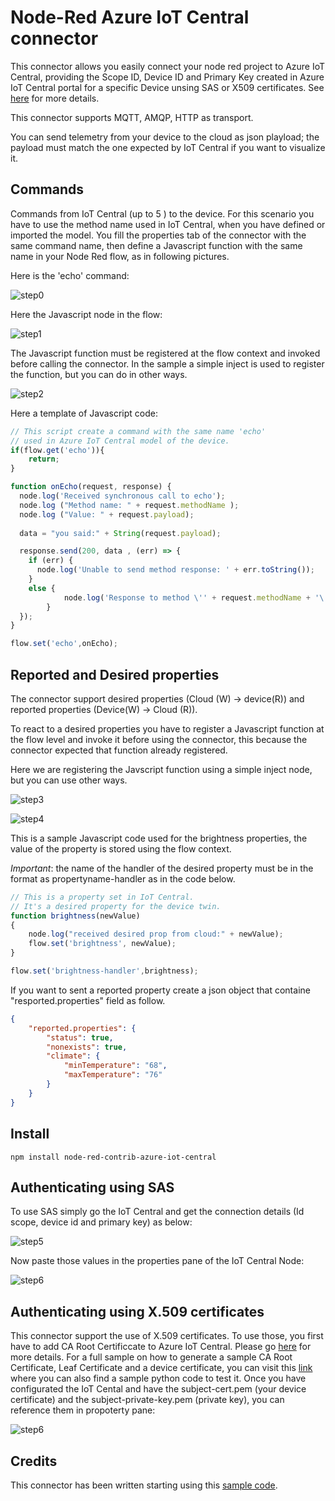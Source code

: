 # Node-Red Azure IoT Central connector 
This connector allows you easily connect your node red project to Azure IoT Central, providing the Scope ID, Device ID and Primary Key created in Azure IoT Central portal for a specific Device unsing SAS or X509 certificates. See [here][1] for more details.

This connector supports MQTT, AMQP, HTTP as transport. 

You can send telemetry from your device to the cloud as json playload; the payload must match the one expected by IoT Central if you want to visualize it.

## Commands

Commands from IoT Central (up to 5 ) to the device. For this scenario you have to use the method name used in IoT Central, when you have defined or imported the model. You fill the properties tab of the connector with the same command name, then define a Javascript function with the same name in your Node Red flow, as in following pictures.

Here is the 'echo' command:

![step0](https://github.com/pietrobr/node-red-contrib-azure-iot-central/blob/master/media/command-0.JPG?raw=true)

Here the Javascript node in the flow:

![step1](https://github.com/pietrobr/node-red-contrib-azure-iot-central/blob/master/media/command-1.JPG?raw=true)

The Javascript function must be registered at the flow context and invoked before calling the connector. In the sample a simple inject is used to register the function, but you can do in other ways. 

![step2](https://github.com/pietrobr/node-red-contrib-azure-iot-central/blob/master/media/command-2.JPG?raw=true)

Here a template of Javascript code:

```javascript
// This script create a command with the same name 'echo' 
// used in Azure IoT Central model of the device.
if(flow.get('echo')){
    return;   
}

function onEcho(request, response) {
  node.log('Received synchronous call to echo');
  node.log ("Method name: " + request.methodName );
  node.log ("Value: " + request.payload);
  
  data = "you said:" + String(request.payload);

  response.send(200, data , (err) => {
    if (err) {
      node.log('Unable to send method response: ' + err.toString());
    }
    else {
            node.log('Response to method \'' + request.methodName + '\' sent successfully... ' + data);
        }
  });
}

flow.set('echo',onEcho);

```

## Reported and Desired properties

The connector support desired properties (Cloud (W) -> device(R)) and reported properties (Device(W) -> Cloud (R)).

To react to a desired properties you have to register a Javascript function at the flow level and invoke it before using the connector, this because the connector expected that function already registered.

Here we are registering the Javscript function using a simple inject node, but you can use other ways.

![step3](https://github.com/pietrobr/node-red-contrib-azure-iot-central/blob/master/media/desired-0.JPG?raw=true)

![step4](https://github.com/pietrobr/node-red-contrib-azure-iot-central/blob/master/media/desired-1.JPG?raw=true)

This is a sample Javascript code used for the brightness properties, the value of the property is stored using the flow context.

*Important*: the name of the handler of the desired property must be in the format as propertyname-handler as in the code below.

```javascript
// This is a property set in IoT Central.
// It's a desired property for the device twin.
function brightness(newValue)
{
    node.log("received desired prop from cloud:" + newValue);
    flow.set('brightness', newValue);
}

flow.set('brightness-handler',brightness);
```

If you want to sent a reported property create a json object that containe "resported.properties" field as follow.

```json
{
    "reported.properties": {
        "status": true,
        "nonexists": true,
        "climate": {
            "minTemperature": "68",
            "maxTemperature": "76"
        }
    }
}
```
## Install

    npm install node-red-contrib-azure-iot-central


## Authenticating using SAS
To use SAS simply go the IoT Central and get the connection details (Id scope, device id and primary key) as below:

![step5](https://github.com/pietrobr/node-red-contrib-azure-iot-central/blob/master/media/auth-sas-0.JPG?raw=true)

Now paste those values in the properties pane of the IoT Central Node:

![step6](https://github.com/pietrobr/node-red-contrib-azure-iot-central/blob/master/media/auth-sas-1.JPG?raw=true)

## Authenticating using X.509 certificates
This connector support the use of X.509 certificates. To use those, you first have to add CA Root Certificcate to Azure IoT Central. Please go [here][3] for more details.
For a full sample on how to generate a sample CA Root Certificate, Leaf Certificate and a device certificate, you can visit this [link][4] where you can also find a sample python code to test it.
Once you have configurated the IoT Cental and have the subject-cert.pem (your device certificate) and the subject-private-key.pem (private key), you can reference them in propoterty pane:

![step6](https://github.com/pietrobr/node-red-contrib-azure-iot-central/blob/master/media/auth-x509-0.JPG?raw=true)


## Credits

This connector has been written starting using this [sample code][2].

[1]:https://docs.microsoft.com/en-us/azure/iot-central/core/concepts-get-connected#connect-a-single-device
[2]:https://docs.microsoft.com/it-it/azure/iot-central/core/tutorial-connect-device
[3]:https://docs.microsoft.com/en-us/azure/iot-central/core/concepts-get-connected#connect-devices-using-x509-certificates
[4]:https://github.com/Azure/dps-certgen/tree/master/samples/python
